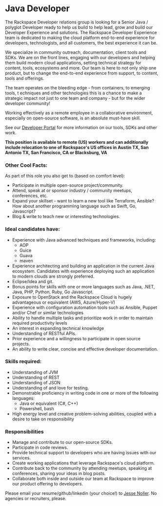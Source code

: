 # Java Developer

The Rackspace Developer relations group is looking for a Senior Java / polyglot
Developer ready to help us build to help lead, grow and build our Developer Experience
and solutions. The Rackspace Developer Experience team is dedicated to making
the cloud platform end-to-end experience for developers, technologists, and
all customers, the best experience it can be.

We specialize in community outreach, documentation, client tools and SDKs.
We are on the front lines, engaging with our developers and helping them
build modern cloud applications, setting technical strategy for content,
tools, ecosystems and more. Our team is here to not only ship one product,
but to change the end-to-end experience from support, to content, tools and offerings.

The team operates on the bleeding edge - from containers, to emerging tools, t
echniques and other technologies this is a chance to make a strategic impact
not just to one team and company - but for the wider developer community!

Working effectively as a remote employee in a collaborative environment,
especially on open-source software, is an absolute must-have skill.

See our [Developer Portal](https://developer.rackspace.com) for more information
on our tools, SDKs and other work.

**This position is available to remote (US) workers and can additionally
include relocation to one of Rackspace's US offices in Austin TX, San Antonio TX,
San Francisco, CA or Blacksburg, VA**

### Other Cool Facts:

As part of this role you also get to (based on comfort level):

* Participate in multiple open-source project/community.
* Attend, speak at or sponsor industry / community meetups, conferences, etc.
* Expand your skillset - want to learn a new tool like Terraform, Ansible? How about another programming language such as Swift, Go, Javascript?
* Blog & write to teach new or interesting technologies.


### Ideal candidates have:

* Experience with Java advanced techniques and frameworks, including:
    * AOP
    * Guice
    * Guava
    * maven
* Experience architecting and building an application in the current Java ecosystem. Candidates with experience deploying such an application to modern clouds are strongly preferred.
* Eclipse/Idea and git.
* Bonus points for skills with one or more languages such as Java, .NET, Java, PHP, Python, Ruby, Go Javascript.
* Exposure to OpenStack and the Rackspace Cloud is hugely advantageous or equivalent (AWS, Azure/Hyper-V)
* Experience with configuration automation tools such as Ansible, Puppet and/or Chef or similar technologies
* Ability to handle multiple tasks and prioritize work in order to maintain required productivity levels
* An interest in expanding technical knowledge
* Understanding of RESTful APIs.
* Prior experience and a willingness to participate in open source projects.
* An ability to write clear, concise and effective developer documentation.


### Skills required:

* Understanding of JVM
* Understanding of REST
* Understanding of JSON
* Understanding of and love for testing.
* Demonstrable proficiency in writing code in one or more of the following languages:
    * Java or equivalent (C#, C++)
    * Powershell, bash
* High energy level and creative problem-solving abilities, coupled with a desire to take on responsibility

### Responsibilities

* Manage and contribute to our open-source SDKs.
* Participate in code reviews.
* Provide technical support to developers who are having issues with our services.
* Create working applications that leverage Rackspace's cloud platform.
* Contribute back to the community by attending meetups, speaking at conferences, sharing your ideas in blog posts.
* Collaborate both inside and outside our team at Rackspace to improve our product offering to developers.

Please email your resume/github/linkedin (your choice!) to [Jesse Noller](mailto:jesse.noller@rackspace.com). No agencies
or recruiters, please.

